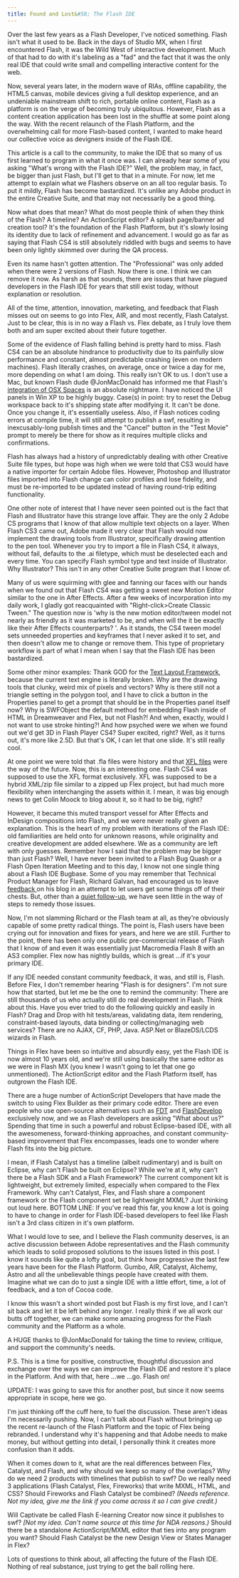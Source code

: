 ```yaml
---
title: Found and Lost&#58; The Flash IDE
---
```


Over the last few years as a Flash Developer, I've noticed something. Flash isn't what it used to be. Back in the days of Studio MX, when I first encountered Flash, it was the Wild West of interactive development. Much of that had to do with it's labeling as a "fad" and the fact that it was the only real IDE that could write small and compelling interactive content for the web.

Now, several years later, in the modern wave of RIAs, offline capability, the HTML5 canvas, mobile devices giving a full desktop experience, and an undeniable mainstream shift to rich, portable online content, Flash as a platform is on the verge of becoming truly ubiquitous. However, Flash as a content creation application has been lost in the shuffle at some point along the way. With the recent relaunch of the Flash Platform, and the overwhelming call for more Flash-based content, I wanted to make heard our collective voice as devigners inside of the Flash IDE.

This article is a call to the community, to make the IDE that so many of us first learned to program in what it once was. I can already hear some of you asking "What's wrong with the Flash IDE?" Well, the problem may, in fact, be bigger than just Flash, but I'll get to that in a minute. For now, let me attempt to explain what we Flashers observe on an all too regular basis. To put it mildly, Flash has become bastardized. It's unlike any Adobe product in the entire Creative Suite, and that may not necessarily be a good thing.

Now what does that mean? What do most people think of when they think of the Flash? A timeline? An ActionScript editor? A splash page/banner ad creation tool? It's the foundation of the Flash Platform, but it's slowly losing its identity due to lack of refinement and advancement. I would go as far as saying that Flash CS4 is still absolutely riddled with bugs and seems to have been only lightly skimmed over during the QA process.

Even its name hasn't gotten attention. The "Professional" was only added when there were 2 versions of Flash. Now there is one. I think we can remove it now. As harsh as that sounds, there are issues that have plagued developers in the Flash IDE for years that still exist today, without explanation or resolution.

All of the time, attention, innovation, marketing, and feedback that Flash misses out on seems to go into Flex, AIR, and most recently, Flash Catalyst. Just to be clear, this is in no way a Flash vs. Flex debate, as I truly love them both and am super excited about their future together.

Some of the evidence of Flash falling behind is pretty hard to miss. Flash CS4 can be an absolute hindrance to productivity due to its painfully slow performance and constant, almost predictable crashing (even on modern machines). Flash literally crashes, on average, once or twice a day for me, more depending on what I am doing. This really isn't OK to us. I don't use a Mac, but known Flash dude @JonMacDonald has informed me that Flash's [integration of OSX Spaces][1] is an absolute nightmare. I have noticed the UI panels in Win XP to be highly buggy. Case(s) in point: try to reset the Debug workspace back to it's shipping state after modifying it. It can't be done. Once you change it, it's essentially useless. Also, if Flash notices coding errors at compile time, it will still attempt to publish a swf, resulting in inexcusably-long publish times and the "Cancel" button in the "Test Movie" prompt to merely be there for show as it requires multiple clicks and confirmations.

Flash has always had a history of unpredictably dealing with other Creative Suite file types, but hope was high when we were told that CS3 would have a native importer for certain Adobe files. However, Photoshop and Illustrator files imported into Flash change can color profiles and lose fidelity, and must be re-imported to be updated instead of having round-trip editing functionality.

One other note of interest that I have never seen pointed out is the fact that Flash and Illustrator have this strange love affair. They are the only 2 Adobe CS programs that I know of that allow multiple text objects on a layer. When Flash CS3 came out, Adobe made it very clear that Flash would now implement the drawing tools from Illustrator, specifically drawing attention to the pen tool. Whenever you try to import a file in Flash CS4, it always, without fail, defaults to the .ai filetype, which must be deselected each and every time. You can specify Flash symbol type and text inside of Illustrator. Why Illustrator? This isn't in any other Creative Suite program that I know of.

Many of us were squirming with glee and fanning our faces with our hands when we found out that Flash CS4 was getting a sweet new Motion Editor similar to the one in After Effects. After a few weeks of incorporation into my daily work, I gladly got reacquainted with "Right-click>Create Classic Tween." The question now is 'why is the new motion editor/tween model not nearly as friendly as it was marketed to be, and when will the it be exactly like their After Effects counterparts? '. As it stands, the CS4 tween model sets unneeded properties and keyframes that I never asked it to set, and then doesn't allow me to change or remove them. This type of proprietary workflow is part of what I mean when I say that the Flash IDE has been bastardized.

Some other minor examples: Thank GOD for the [Text Layout Framework][2], because the current text engine is literally broken. Why are the drawing tools that clunky, weird mix of pixels and vectors? Why is there still not a triangle setting in the polygon tool, and I have to click a button in the Properties panel to get a prompt that should be in the Properties panel itself now? Why is SWFObject the default method for embedding Flash inside of HTML in Dreamweaver and Flex, but not Flash?! And when, exactly, would I not want to use stroke hinting?! And how psyched were we when we found out we'd get 3D in Flash Player CS4? Super excited, right? Well, as it turns out, it's more like 2.5D. But that's OK, I can let that one slide. It's still really cool.

At one point we were told that .fla files were history and that [XFL files][3] were the way of the future. Now, this is an interesting one. Flash CS4 was supposed to use the XFL format exclusively. XFL was supposed to be a hybrid XML/zip file similar to a zipped up Flex project, but had much more flexibility when interchanging the assets within it. I mean, it was big enough news to get Colin Moock to blog about it, so it had to be big, right?

However, it became this muted transport vessel for After Effects and InDesign compositions into Flash, and we were never really given an explanation. This is the heart of my problem with iterations of the Flash IDE: old familiarities are held onto for unknown reasons, while originality and creative development are added elsewhere. We as a community are left with only guesses. Remember how I said that the problem may be bigger than just Flash? Well, I have never been invited to a Flash Bug Quash or a Flash Open Iteration Meeting and to this day, I know not one single thing about a Flash IDE Bugbase. Some of you may remember that Technical Product Manager for Flash, Richard Galvan, had encouraged us to leave [feedback ][4]on his blog in an attempt to let users get some things off of their chests. But, other than a [quiet follow-up][5], we have seen little in the way of steps to remedy those issues.

Now, I'm not slamming Richard or the Flash team at all, as they're obviously capable of some pretty radical things. The point is, Flash users have been crying out for innovation and fixes for years, and here we are still. Further to the point, there has been only one public pre-commercial release of Flash that I know of and even it was essentially just Macromedia Flash 8 with an AS3 complier. Flex now has nightly builds, which is great ...if it's your primary IDE.

If any IDE needed constant community feedback, it was, and still is, Flash. Before Flex, I don't remember hearing "Flash is for designers". I'm not sure how that started, but let me be the one to remind the community: There are still thousands of us who actually still do real development in Flash. Think about this. Have you ever tried to do the following quickly and easily in Flash? Drag and Drop with hit tests/areas, validating data, item rendering, constraint-based layouts, data binding or collecting/managing web services? There are no AJAX, CF, PHP, Java. ASP.Net or BlazeDS/LCDS wizards in Flash.

Things in Flex have been so intuitive and absurdly easy, yet the Flash IDE is now almost 10 years old, and we're still using basically the same editor as we were in Flash MX (you knew I wasn't going to let that one go unmentioned). The ActionScript editor and the Flash Platform itself, has outgrown the Flash IDE.

There are a huge number of ActionScript Developers that have made the switch to using Flex Builder as their primary code editor. There are even people who use open-source alternatives such as [FDT][6] and [FlashDevelop][7] exclusively now, and we as Flash developers are asking "What about us?" Spending that time in such a powerful and robust Eclipse-based IDE, with all the awesomeness, forward-thinking approaches, and constant community-based improvement that Flex encompasses, leads one to wonder where Flash fits into the big picture.

I mean, if Flash Catalyst has a timeline (albeit rudimentary) and is built on Eclipse, why can't Flash be built on Eclipse? While we're at it, why can't there be a Flash SDK and a Flash Framework? The current component kit is lightweight, but extremely limited, especially when compared to the Flex Framework. Why can't Catalyst, Flex, and Flash share a component framework or the Flash component set be lightweight MXML? Just thinking out loud here. BOTTOM LINE: If you've read this far, you know a lot is going to have to change in order for Flash IDE-based developers to feel like Flash isn't a 3rd class citizen in it's own platform.

What I would love to see, and I believe the Flash community deserves, is an active discussion between Adobe representatives and the Flash community which leads to solid proposed solutions to the issues listed in this post. I know it sounds like quite a lofty goal, but think how progressive the last few years have been for the Flash Platform. Gumbo, AIR, Catalyst, Alchemy, Astro and all the unbelievable things people have created with them. Imagine what we can do to just a single IDE with a little effort, time, a lot of feedback, and a ton of Cocoa code.

I know this wasn't a short winded post but Flash is my first love, and I can't sit back and let it be left behind any longer. I really think if we all work our butts off together, we can make some amazing progress for the Flash community and the Platform as a whole.

A HUGE thanks to @JonMacDonald for taking the time to review, critique, and support the community's needs.

P.S. This is a time for positive, constructive, thoughtful discussion and exchange over the ways we can improve the Flash IDE and restore it's place in the Platform. And with that, here ...we ...go. Flash on!

UPDATE: I was going to save this for another post, but since it now seems appropriate in scope, here we go.

I'm just thinking off the cuff here, to fuel the discussion. These aren't ideas I'm necessarily pushing. Now, I can't talk about Flash without bringing up the recent re-launch of the Flash Platform and the topic of Flex being rebranded. I understand why it's happening and that Adobe needs to make money, but without getting into detail, I personally think it creates more confusion than it adds.

When it comes down to it, what are the real differences between Flex, Catalyst, and Flash, and why should we keep so many of the overlaps? Why do we need 2 products with timelines that publish to swf? Do we really need 3 applications (Flash Catalyst, Flex, Fireworks) that write MXML, HTML, and CSS? Should Fireworks and Flash Catalyst be combined? *(Needs reference. Not my idea, give me the link if you come across it so I can give credit.)*

Will Captivate be called Flash E-learning Creator now since it publishes to swf? *[Not my idea. Can't name source at this time for NDA reasons.)* Should there be a standalone ActionScript/MXML editor that ties into any program you want? Should Flash Catalyst be the new Design View or States Manager in Flex?

Lots of questions to think about, all affecting the future of the Flash IDE. Nothing of real substance, just trying to get the ball rolling here.

[1]: http://www.jonnymac.com/blog/2008/11/04/flash-cs4-bug-with-os-x-spaces/ (Link to JonnyMac Blog)
[2]: http://labs.adobe.com/technologies/textlayout/ (Adobe Labs - Text Layout Framework)
[3]: http://www.moock.org/blog/archives/000269.html (Link to Colin Moock's blog)
[4]: http://blogs.adobe.com/rgalvan/2009/01/concerns_and_issues_with_flash.html (Richard Galvan's blog)
[5]: http://blogs.adobe.com/rgalvan/2009/03/a_few_flash_updates.html (Link to Richard Galvan's blog)
[6]: http://fdt.powerflasher.com/ (FDT Editor)
[7]: http://www.flashdevelop.org/community/ (FlashDevelop editor)
